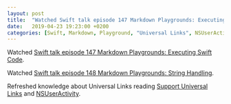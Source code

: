 ```yaml
---
layout: post
title:  "Watched Swift talk episode 147 Markdown Playgrounds: Executing Swift Code and episode 148 Markdown Playgrounds: String Handling; Read documentation Support Universal Links and `NSUserActivity`"
date:   2019-04-23 19:23:00 +0200
categories: [Swift, Markdown, Playground, "Universal Links", NSUserActivity]
---
```

Watched [Swift talk episode 147 Markdown Playgrounds: Executing Swift Code](https://talk.objc.io/episodes/S01E147-executing-swift-code).

Watched [Swift talk episode 148 Markdown Playgrounds: String Handling](https://talk.objc.io/episodes/S01E148-string-handling).

Refreshed knowledge about Universal Links reading [Support Universal Links](https://developer.apple.com/library/archive/documentation/General/Conceptual/AppSearch/UniversalLinks.html) and [NSUserActivity](https://developer.apple.com/documentation/foundation/nsuseractivity).
